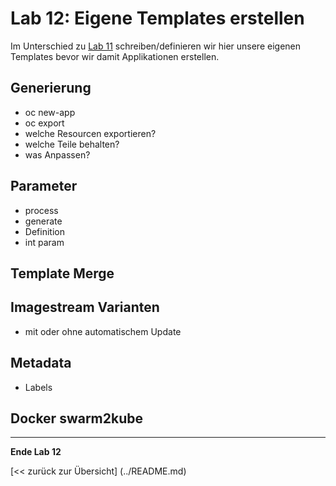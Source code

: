 # Lab 12: Eigene Templates erstellen

Im Unterschied zu [Lab 11](11_template.md) schreiben/definieren wir hier unsere eigenen Templates bevor wir damit Applikationen erstellen.

## Generierung
* oc new-app
* oc export
 * welche Resourcen exportieren?
 * welche Teile behalten?
 * was Anpassen?

## Parameter
* process
* generate
 * Definition
* int param

## Template Merge

## Imagestream Varianten
* mit oder ohne automatischem Update

## Metadata
* Labels

## Docker swarm2kube



---

**Ende Lab 12**

[<< zurück zur Übersicht] (../README.md)
